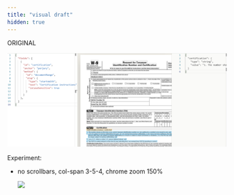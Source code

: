 ```yaml
---
title: "visual draft"
hidden: true
---
```


ORIGINAL

![](https://raw.githubusercontent.com/sensible-hq/sensible-docs/main/readme-sync/assets/v0/images/documentrange_sworn.png)

Experiment:

- no scrollbars, col-span 3-5-4, chrome zoom 150%

  ![](https://raw.githubusercontent.com/sensible-hq/sensible-docs/main/readme-sync/assets/v0/images/stye/150.png)
